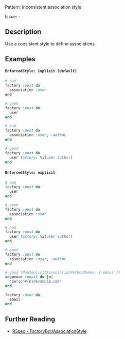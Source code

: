 Pattern: Inconsistent association style

Issue: -

## Description

Use a consistent style to define associations.

## Examples

#### `EnforcedStyle: implicit (default)`

```ruby
# bad
factory :post do
  association :user
end

# good
factory :post do
  user
end

# bad
factory :post do
  association :user, :author
end

# good
factory :post do
  user factory: %i[user author]
end
```

#### `EnforcedStyle: explicit`

```ruby
# bad
factory :post do
  user
end

# good
factory :post do
  association :user
end

# bad
factory :post do
  user factory: %i[user author]
end

# good
factory :post do
  association :user, :author
end

# good (NonImplicitAssociationMethodNames: ['email'])
sequence :email do |n|
  "person#{n}@example.com"
end

factory :user do
  email
end
```

## Further Reading

* [RSpec - FactoryBot/AssociationStyle](https://docs.rubocop.org/rubocop-factory_bot/cops_factorybot.html#factorybotassociationstyle)